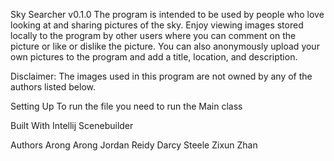 Sky Searcher v0.1.0
The program is intended to be used by people who love looking at and sharing pictures of the sky. Enjoy viewing images
stored locally to the program by other users where you can comment on the picture or like or dislike the picture.
You can also anonymously upload your own pictures to the program and add a title, location, and description.

Disclaimer: The images used in this program are not owned by any of the authors listed below.

Setting Up
To run the file you need to run the Main class

Built With
Intellij
Scenebuilder

Authors
Arong Arong
Jordan Reidy
Darcy Steele
Zixun Zhan
